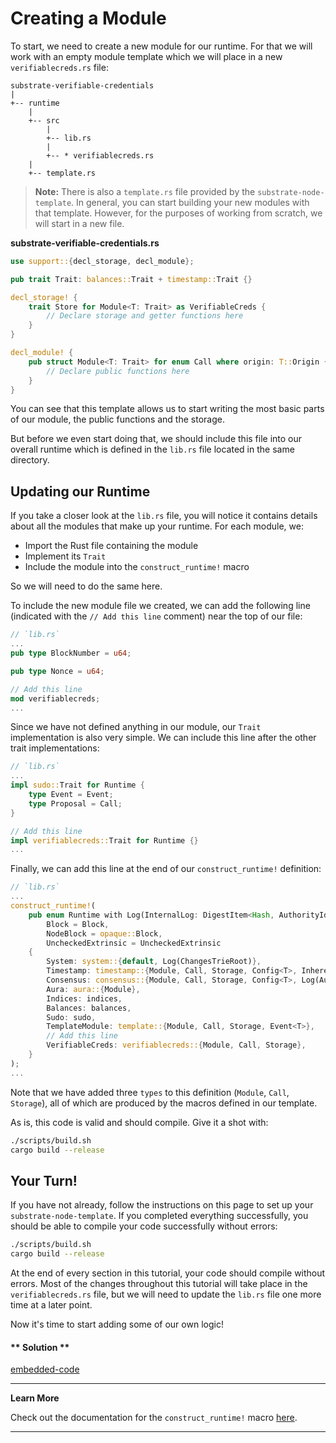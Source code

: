 Creating a Module
===

To start, we need to create a new module for our runtime. For that we will work with an empty module template which we will place in a new `verifiablecreds.rs` file:

```
substrate-verifiable-credentials
|
+-- runtime
    |
    +-- src
        |
        +-- lib.rs
        |
        +-- * verifiablecreds.rs
	|
	+-- template.rs 
```

> **Note:** There is also a `template.rs` file provided by the `substrate-node-template`. In general, you can start building your new modules with that template. However, for the purposes of working from scratch, we will start in a new file.

**substrate-verifiable-credentials<span>.</span>rs**

```rust
use support::{decl_storage, decl_module};

pub trait Trait: balances::Trait + timestamp::Trait {}

decl_storage! {
    trait Store for Module<T: Trait> as VerifiableCreds {
        // Declare storage and getter functions here
    }
}

decl_module! {
    pub struct Module<T: Trait> for enum Call where origin: T::Origin {
        // Declare public functions here
    }
}
```

You can see that this template allows us to start writing the most basic parts of our module, the public functions and the storage.

But before we even start doing that, we should include this file into our overall runtime which is defined in the `lib.rs` file located in the same directory.

## Updating our Runtime

If you take a closer look at the `lib.rs` file, you will notice it contains details about all the modules that make up your runtime. For each module, we:

- Import the Rust file containing the module
- Implement its `Trait`
- Include the module into the `construct_runtime!` macro

So we will need to do the same here.

To include the new module file we created, we can add the following line (indicated with the `// Add this line` comment) near the top of our file:

```rust
// `lib.rs`
...
pub type BlockNumber = u64;

pub type Nonce = u64;

// Add this line
mod verifiablecreds;
...
```

Since we have not defined anything in our module, our `Trait` implementation is also very simple. We can include this line after the other trait implementations:

```rust
// `lib.rs`
...
impl sudo::Trait for Runtime {
	type Event = Event;
	type Proposal = Call;
}

// Add this line
impl verifiablecreds::Trait for Runtime {}
...
```

Finally, we can add this line at the end of our `construct_runtime!` definition:

```rust
// `lib.rs`
...
construct_runtime!(
	pub enum Runtime with Log(InternalLog: DigestItem<Hash, AuthorityId, AuthoritySignature>) where
		Block = Block,
		NodeBlock = opaque::Block,
		UncheckedExtrinsic = UncheckedExtrinsic
	{
		System: system::{default, Log(ChangesTrieRoot)},
		Timestamp: timestamp::{Module, Call, Storage, Config<T>, Inherent},
		Consensus: consensus::{Module, Call, Storage, Config<T>, Log(AuthoritiesChange), Inherent},
		Aura: aura::{Module},
		Indices: indices,
		Balances: balances,
		Sudo: sudo,
		TemplateModule: template::{Module, Call, Storage, Event<T>},
		// Add this line
		VerifiableCreds: verifiablecreds::{Module, Call, Storage},
	}
);
...
```

Note that we have added three `types` to this definition (`Module`, `Call`, `Storage`), all of which are produced by the macros defined in our template.

As is, this code is valid and should compile. Give it a shot with:

```bash
./scripts/build.sh
cargo build --release
```

## Your Turn!

If you have not already, follow the instructions on this page to set up your `substrate-node-template`. If you completed everything successfully, you should be able to compile your code successfully without errors:

```bash
./scripts/build.sh
cargo build --release
```

At the end of every section in this tutorial, your code should compile without errors. Most of the changes throughout this tutorial will take place in the `verifiablecreds.rs` file, but we will need to update the `lib.rs` file one more time at a later point.

Now it's time to start adding some of our own logic!

<!-- tabs:start -->

#### ** Solution **

[embedded-code](../assets/1.1-finished-code.rs ':include :type=code embed-final')

<!-- tabs:end -->

---
**Learn More**

Check out the documentation for the `construct_runtime!` macro [here](https://docs.substrate.dev/docs/construct_runtime).

---
